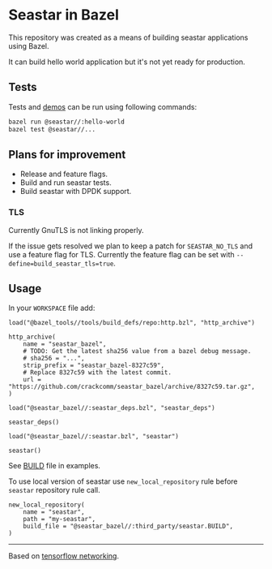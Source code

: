 # Seastar in Bazel

This repository was created as a means of building seastar applications using Bazel.

It can build hello world application but it's not yet ready for production.

## Tests

Tests and [demos](https://github.com/scylladb/seastar/tree/master/demos) can be run using following commands:

```sh
bazel run @seastar//:hello-world
bazel test @seastar//...
```

## Plans for improvement

* Release and feature flags.
* Build and run seastar tests.
* Build seastar with DPDK support.

### TLS

Currently GnuTLS is not linking properly.

If the issue gets resolved we plan to keep a patch for `SEASTAR_NO_TLS` and use a feature flag for TLS.
Currently the feature flag can be set with `--define=build_seastar_tls=true`.

## Usage

In your `WORKSPACE` file add:

```starlark
load("@bazel_tools//tools/build_defs/repo:http.bzl", "http_archive")

http_archive(
    name = "seastar_bazel",
    # TODO: Get the latest sha256 value from a bazel debug message.
    # sha256 = "...",
    strip_prefix = "seastar_bazel-8327c59",
    # Replace 8327c59 with the latest commit.
    url = "https://github.com/crackcomm/seastar_bazel/archive/8327c59.tar.gz",
)

load("@seastar_bazel//:seastar_deps.bzl", "seastar_deps")

seastar_deps()

load("@seastar_bazel//:seastar.bzl", "seastar")

seastar()
```

See [BUILD](https://github.com/crackcomm/seastar_bazel/blob/main/examples/BUILD) file in examples.

To use local version of seastar use `new_local_repository` rule before `seastar` repository rule call.

```starlark
new_local_repository(
    name = "seastar",
    path = "my-seastar",
    build_file = "@seastar_bazel//:third_party/seastar.BUILD",
)
```

---

Based on [tensorflow networking](https://github.com/tensorflow/networking/).
